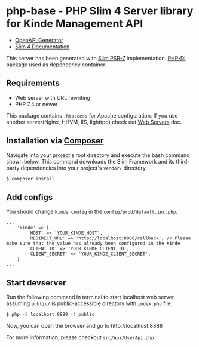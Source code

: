 # php-base - PHP Slim 4 Server library for Kinde Management API

* [OpenAPI Generator](https://openapi-generator.tech)
* [Slim 4 Documentation](https://www.slimframework.com/docs/v4/)

This server has been generated with [Slim PSR-7](https://github.com/slimphp/Slim-Psr7) implementation.
[PHP-DI](https://php-di.org/doc/frameworks/slim.html) package used as dependency container.

## Requirements

* Web server with URL rewriting
* PHP 7.4 or newer

This package contains `.htaccess` for Apache configuration.
If you use another server(Nginx, HHVM, IIS, lighttpd) check out [Web Servers](https://www.slimframework.com/docs/v3/start/web-servers.html) doc.

## Installation via [Composer](https://getcomposer.org/)

Navigate into your project's root directory and execute the bash command shown below.
This command downloads the Slim Framework and its third-party dependencies into your project's `vendor/` directory.
```bash
$ composer install
```

## Add configs

You should change `Kinde config` in the `config/prod/default.inc.php`:
```
...
    'kinde' => [
        'HOST' => 'YOUR_KINDE_HOST',
        'REDIRECT_URL' => 'http://localhost:8888/callback', // Please make sure that the value has already been configured in the Kinde
        'CLIENT_ID' => 'YOUR_KINDE_CLIENT_ID',
        'CLIENT_SECRET' => 'YOUR_KINDE_CLIENT_SECRET',
    ]
...
```

## Start devserver

Run the following command in terminal to start localhost web server, assuming `public/` is public-accessible directory with `index.php` file:
```bash
$ php -S localhost:8888 -t public
```

Now, you can open the browser and go to http://localhost:8888

For more information, please checkout `src/Api/UserApi.php`